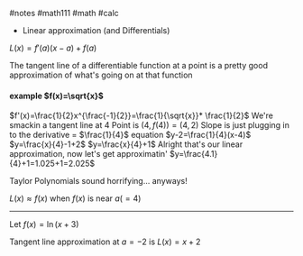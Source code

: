 #notes #math111 #math #calc

- Linear approximation (and Differentials)

$L(x)=f'(a)(x-a)+f(a)$


The tangent line of a differentiable function at a point is a pretty good approximation of what's going on at that function

#### example $f(x)=\sqrt{x}$
$f'(x)=\frac{1}{2}x^{\frac{-1}{2}}=\frac{1}{\sqrt{x}}* \frac{1}{2}$
We're smackin a tangent line at 4
Point is $(4,f(4))=(4,2)$
Slope is just plugging in to the derivative = $\frac{1}{4}$
equation $y-2=\frac{1}{4}(x-4)$
$y=\frac{x}{4}-1+2$
$y=\frac{x}{4}+1$
Alright that's our linear approximation, now let's get approximatin'
$y=\frac{4.1}{4}+1=1.025+1=2.025$


Taylor Polynomials sound horrifying... anyways!

$L(x)\approx f(x)$ when $f(x)$ is near $a(=4)$

---
Let $f(x)=\ln(x+3)$

Tangent line approximation at $a=-2$ is $L(x)=x+2$



 
